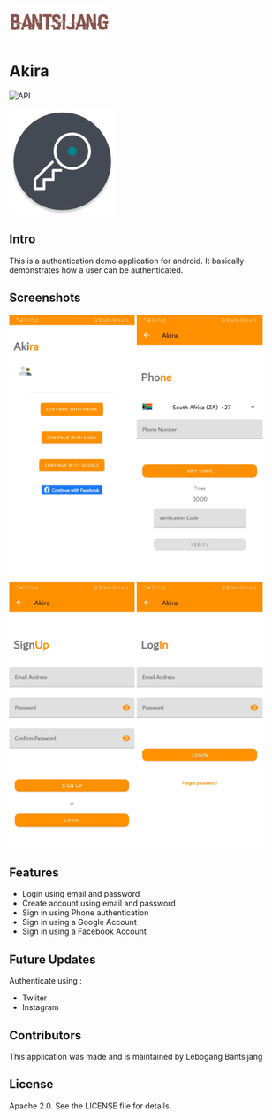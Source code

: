 <img src="https://raw.githubusercontent.com/LebogangBantsijang/KxGenesis/master/profile-image.png" height="56">

# Akira
![API](https://img.shields.io/badge/Android-23+-brightgreen.svg)

![Logo](https://raw.githubusercontent.com/LebogangBantsijang/Akira/master/app/src/main/res/mipmap-xxxhdpi/ic_launcher_round.png)

## Intro
This is a authentication demo application for android. It basically demonstrates how a user can be authenticated.

## Screenshots
<img src="https://raw.githubusercontent.com/LebogangBantsijang/Akira/master/screenshot/Screenshot_20201221_163159_com.lebogang.akira.jpg"  height="480"> <img src="https://raw.githubusercontent.com/LebogangBantsijang/Akira/master/screenshot/Screenshot_20201221_163206_com.lebogang.akira.jpg"  height="480"> <img src="https://raw.githubusercontent.com/LebogangBantsijang/Akira/master/screenshot/Screenshot_20201221_163221_com.lebogang.akira.jpg"  height="480"> <img src="https://raw.githubusercontent.com/LebogangBantsijang/Akira/master/screenshot/Screenshot_20201221_163227_com.lebogang.akira.jpg"  height="480">

## Features
- Login using email and password
- Create account using email and password
- Sign in using Phone authentication
- Sign in using a Google Account
- Sign in using a Facebook Account

## Future Updates
Authenticate using :
- Twiiter
- Instagram

## Contributors
This application was made and is maintained by Lebogang Bantsijang

## License
Apache 2.0. See the LICENSE file for details.
